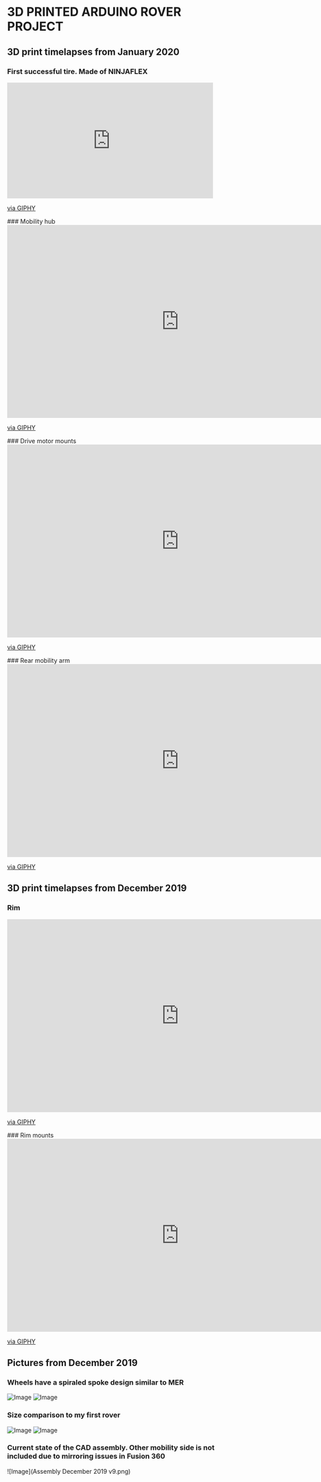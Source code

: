 # 3D PRINTED ARDUINO ROVER PROJECT

## 3D print timelapses from January 2020
### First successful tire. Made of NINJAFLEX
<iframe src="https://giphy.com/embed/gKNfcxjXC3zx1pa01F" width="480" height="270" frameBorder="0" class="giphy-embed" allowFullScreen></iframe><p><a href="https://giphy.com/gifs/gKNfcxjXC3zx1pa01F">via GIPHY</a></p>
### Mobility hub
<iframe src="https://giphy.com/embed/j3nBfI55rta3PTU4oi" width="800" height="450" frameBorder="0" class="giphy-embed" allowFullScreen></iframe><p><a href="https://giphy.com/gifs/j3nBfI55rta3PTU4oi">via GIPHY</a></p>
### Drive motor mounts
<iframe src="https://giphy.com/embed/XBubGuu9Q5351YPY6j" width="800" height="450" frameBorder="0" class="giphy-embed" allowFullScreen></iframe><p><a href="https://giphy.com/gifs/XBubGuu9Q5351YPY6j">via GIPHY</a></p>
### Rear mobility arm
<iframe src="https://giphy.com/embed/JpS6J3BygAjSKsUs1J" width="800" height="450" frameBorder="0" class="giphy-embed" allowFullScreen></iframe><p><a href="https://giphy.com/gifs/JpS6J3BygAjSKsUs1J">via GIPHY</a></p>

## 3D print timelapses from December 2019
### Rim
<iframe src="https://giphy.com/embed/USs3zfmjgtTSIVOs8Z" width="800" height="450" frameBorder="0" class="giphy-embed" allowFullScreen></iframe><p><a href="https://giphy.com/gifs/USs3zfmjgtTSIVOs8Z">via GIPHY</a></p>
### Rim mounts
<iframe src="https://giphy.com/embed/fWrD8k0yxPMyoSrpLK" width="800" height="450" frameBorder="0" class="giphy-embed" allowFullScreen></iframe><p><a href="https://giphy.com/gifs/fWrD8k0yxPMyoSrpLK">via GIPHY</a></p>

## Pictures from December 2019
### Wheels have a spiraled spoke design similar to MER
![Image](IMG_20200101_071252.jpg)
![Image](IMG_20200101_200339.jpg)
### Size comparison to my first rover
![Image](IMG_20191227_183701.jpg)
![Image](IMG_20191227_183734.jpg)
### Current state of the CAD assembly. Other mobility side is not included due to mirroring issues in Fusion 360
![Image](Assembly December 2019 v9.png)
